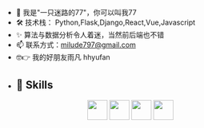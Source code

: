 - 👋 我是"一只迷路的77"，你可以叫我77
- 🛠️ 技术栈： Python,Flask,Django,React,Vue,Javascript
- ✨ 算法与数据分析令人着迷，当然前后端也不错
- 📫 联系方式：milude797@gmail.com
- 🤓👉 我的好朋友雨凡 hhyufan
- ## 🧠 Skills

<div align="center">
  <img src="https://cdn.jsdelivr.net/gh/devicons/devicon/icons/python/python-original.svg" width="40" />
  <img src="https://cdn.jsdelivr.net/gh/devicons/devicon/icons/javascript/javascript-original.svg" width="40" />
  <img src="https://cdn.jsdelivr.net/gh/devicons/devicon/icons/react/react-original.svg" width="40" />
  <img src="https://cdn.jsdelivr.net/gh/devicons/devicon/icons/nodejs/nodejs-original.svg" width="40" />
</div>

<!---
milude77/milude77 is a ✨ special ✨ repository because its `README.md` (this file) appears on your GitHub profile.
You can click the Preview link to take a look at your changes.
--->
